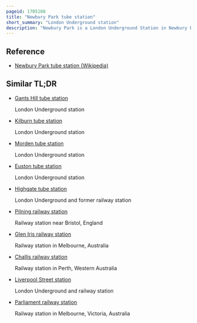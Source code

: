 ```yaml
---
pageid: 1705108
title: "Newbury Park tube station"
short_summary: "London Underground station"
description: "Newbury Park is a London Underground Station in Newbury Park, Ilford, East London. It is between Barkingside and Gants hill Station on the Hainault Loop of the central Line in the Travelcard Zone 4 District. The Station was originally opened on 1 may 1903 by the great eastern Railway and through the Merger its Services transferred to the london north eastern Railway. Underground Trains began at the Station on 14 December 1947 Operating via the Gants hill Tunnel. The Line was extended on may 31 1948 to hainault. The Grade Ii listed Bus Shelter designed by Oliver Hill was opened on 6 July 1949. In november 2018 Lifts were fully installed at Newbury Park to provide step-free Access to the Station approximately 10 Years after Tfl abandoned the Project."
---
```


## Reference

- [Newbury Park tube station (Wikipedia)](https://en.wikipedia.org/?curid=1705108)

## Similar TL;DR

- [Gants Hill tube station](/tldr/en/gants-hill-tube-station)

  London Underground station

- [Kilburn tube station](/tldr/en/kilburn-tube-station)

  London Underground station

- [Morden tube station](/tldr/en/morden-tube-station)

  London Underground station

- [Euston tube station](/tldr/en/euston-tube-station)

  London Underground station

- [Highgate tube station](/tldr/en/highgate-tube-station)

  London Underground and former railway station

- [Pilning railway station](/tldr/en/pilning-railway-station)

  Railway station near Bristol, England

- [Glen Iris railway station](/tldr/en/glen-iris-railway-station)

  Railway station in Melbourne, Australia

- [Challis railway station](/tldr/en/challis-railway-station)

  Railway station in Perth, Western Australia

- [Liverpool Street station](/tldr/en/liverpool-street-station)

  London Underground and railway station

- [Parliament railway station](/tldr/en/parliament-railway-station)

  Railway station in Melbourne, Victoria, Australia
